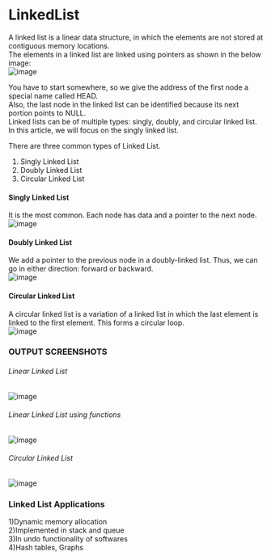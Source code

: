 # LinkedList

A linked list is a linear data structure, in which the elements are not stored at contiguous memory locations.   
The elements in a linked list are linked using pointers as shown in the below image:  
![image](https://user-images.githubusercontent.com/91966613/234316248-55995c56-625e-406e-8ea8-50d2e9d4a95b.png)

You have to start somewhere, so we give the address of the first node a special name called HEAD.   
Also, the last node in the linked list can be identified because its next portion points to NULL.  
Linked lists can be of multiple types: singly, doubly, and circular linked list. In this article, we will focus on the singly linked list.   

There are three common types of Linked List.  

1) Singly Linked List  
2) Doubly Linked List  
3) Circular Linked List  

#### Singly Linked List  
It is the most common. Each node has data and a pointer to the next node.  
![image](https://user-images.githubusercontent.com/91966613/234319219-ba10e1b4-7984-4692-b980-d48d40bb1b5a.png)

#### Doubly Linked List  
We add a pointer to the previous node in a doubly-linked list. Thus, we can go in either direction: forward or backward.  
![image](https://user-images.githubusercontent.com/91966613/234319734-7045bca4-29a8-4cba-bcdd-713f9d0ab19e.png)

#### Circular Linked List
A circular linked list is a variation of a linked list in which the last element is linked to the first element. This forms a circular loop.  
![image](https://user-images.githubusercontent.com/91966613/234320027-9b4dd83b-6474-4238-8ae2-6c7f8d7afad6.png)

### OUTPUT SCREENSHOTS

###### Linear Linked List  
![image](https://user-images.githubusercontent.com/91966613/234333033-867d0cdc-d038-42c5-98a8-26a16573736a.png)  

###### Linear Linked List using functions 
![image](https://user-images.githubusercontent.com/91966613/234333821-4e6072a0-707b-45af-a856-01f2564e9fab.png)  

###### Circular Linked List  
![image](https://user-images.githubusercontent.com/91966613/234334031-dd74d3a4-b705-4c93-9a3f-cdbf3f9f7cd5.png)  


### Linked List Applications  
1)Dynamic memory allocation  
2)Implemented in stack and queue  
3)In undo functionality of softwares  
4)Hash tables, Graphs  
